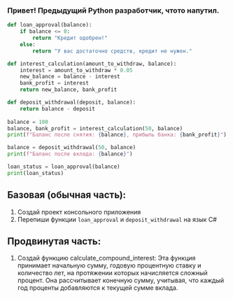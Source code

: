### Привет! Предыдущий Python разработчик, чтото напутил.

 

``` Python
def loan_approval(balance):
    if balance <= 0:
        return "Кредит одобрен!"
    else:
        return "У вас достаточно средств, кредит не нужен."

def interest_calculation(amount_to_withdraw, balance):
    interest = amount_to_withdraw * 0.05
    new_balance = balance - interest
    bank_profit = interest
    return new_balance, bank_profit

def deposit_withdrawal(deposit, balance):
    return balance - deposit
 
balance = 100
balance, bank_profit = interest_calculation(50, balance)
print(f"Баланс после снятия: {balance}, прибыль банка: {bank_profit}")

balance = deposit_withdrawal(50, balance)
print(f"Баланс после вклада: {balance}")

loan_status = loan_approval(balance)
print(loan_status)
```

## Базовая (обычная часть): 
1. Создай проект консольного приложения
2. Перепиши функции `loan_approval` и `deposit_withdrawal` на язык C#

## Продвинутая часть: 

1. Создай функцию calculate_compound_interest: Эта функция принимает начальную сумму, годовую процентную ставку и количество лет, на протяжении которых начисляется сложный процент. Она рассчитывает конечную сумму, учитывая, что каждый год проценты добавляются к текущей сумме вклада.